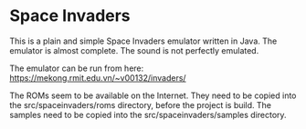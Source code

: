 # Space Invaders
This is a plain and simple Space Invaders emulator written in Java. The emulator is almost complete. The sound is not perfectly emulated.

The emulator can be run from here: https://mekong.rmit.edu.vn/~v00132/invaders/

The ROMs seem to be available on the Internet. They need to be copied into the src/spaceinvaders/roms directory, before the project is build. The samples need to
be copied into the src/spaceinvaders/samples directory.
